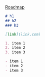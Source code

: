[Roadmap](../../../README.md)

```md
# h1
## h2
### h3

[link](link.com)

1. item 1
2. item 2
3. item 3

- item 1
- item 2
- item 3
```
